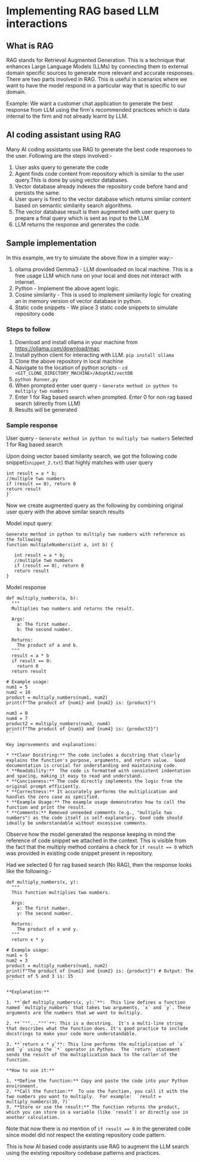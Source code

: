 # Implementing RAG based LLM interactions

## What is RAG
RAG stands for Retrieval Augmented Generation. This is a technique that enhances Large Language Models (LLMs) by connecting them to external domain specific sources to generate more relevant and accurate responses. There are two parts involved in RAG.
This is useful in scenarios where we want to have the model respond in a particular way that is specific to our domain. 

Example: We want a customer chat application to generate the best response from LLM using the firm's recommended practices which is data internal to the firm and not already learnt by LLM.

## AI coding assistant using RAG
Many AI coding assistants use RAG to generate the best code responses to the user. Following are the steps involved:-
1. User asks query to generate the code
2. Agent finds code content from repository which is similar to the user query.This is done by using vector databases.
3. Vector database already indexes the repository code before hand and persists the same.
4. User query is fired to the vector database which returns similar content based on semantic similarity search algorithms.
5. The vector database result is then augmented with user query to prepare a final query which is sent as input to the LLM
6. LLM returns the response and generates the code.

## Sample implementation

In this example, we try to simulate the above flow in a simpler way:-
1. ollama provided Gemma3 - LLM downloaded on local machine. This is a free usage LLM which runs on your local and does not interact with internet.
2. Python - Implement the above agent logic.
3. Cosine similarity - This is used to implement similarity logic for creating an in memory version of vector database in python.
4. Static code snippets - We place 3 static code snippets to simulate repository code

### Steps to follow

1. Download and install ollama in your machine from https://ollama.com/download/mac
2. Install python client for interacting with LLM. `pip install ollama`
3. Clone the above repository in local machine
4. Navigate to the location of python scripts - `cd <GIT_CLONE_DIRECTORY_MACHINE>/AdoptAI/vectDB`
5. `python Runner.py`
6. When prompted enter user query - `Generate method in python to multiply two numbers`
7. Enter 1 for Rag based search when prompted. Enter 0 for non rag based search (directly from LLM)
8. Results will be generated

### Sample response


User query - `Generate method in python to multiply two numbers`
Selected 1 for Rag based search

Upon doing vector based similarity search, we got the following code snippet(`snippet_2.txt`) that highly matches with user query
```function multipleNumbers(int a, int b) {
int result = a * b;
//multiple two numbers
if (result == 0), return 0
return result
}`
```
Now we create augmented query as the following by combining original user query with the above similar search results

Model input query:

````
Generate method in python to multiply two numbers with reference as the following 
function multipleNumbers(int a, int b) {

   int result = a * b;
   //multiple two numbers
   if (result == 0), return 0
   return result
}
````

Model response

````
def multiply_numbers(a, b):
  """
  Multiplies two numbers and returns the result.

  Args:
    a: The first number.
    b: The second number.

  Returns:
    The product of a and b.
  """
  result = a * b
  if result == 0:
    return 0
  return result

# Example usage:
num1 = 5
num2 = 10
product = multiply_numbers(num1, num2)
print(f"The product of {num1} and {num2} is: {product}")

num3 = 0
num4 = 7
product2 = multiply_numbers(num3, num4)
print(f"The product of {num3} and {num4} is: {product2}")
```

Key improvements and explanations:

* **Clear Docstring:** The code includes a docstring that clearly explains the function's purpose, arguments, and return value.  Good documentation is crucial for understanding and maintaining code.
* **Readability:**  The code is formatted with consistent indentation and spacing, making it easy to read and understand.
* **Conciseness:** The code directly implements the logic from the original prompt efficiently.
* **Correctness:** It accurately performs the multiplication and handles the zero case as specified.
* **Example Usage:** The example usage demonstrates how to call the function and print the result.
* **Comments:** Removed unneeded comments (e.g., "multiple two numbers") as the code itself is self-explanatory. Good code should ideally be understandable without excessive comments.
````

Observe how the model generated the response keeping in mind the reference of code snippet we attached in the context. This is visible
from the fact that the multiply method contains a check for `if result == 0` which was provided in existing code snippet present in repository.


Had we selected 0 for rag based search (No RAG), then the response looks like the following:-
````
def multiply_numbers(x, y):
  """
  This function multiplies two numbers.

  Args:
    x: The first number.
    y: The second number.

  Returns:
    The product of x and y.
  """
  return x * y

# Example usage:
num1 = 5
num2 = 3
product = multiply_numbers(num1, num2)
print(f"The product of {num1} and {num2} is: {product}") # Output: The product of 5 and 3 is: 15
```

**Explanation:**

1. **`def multiply_numbers(x, y):`**:  This line defines a function named `multiply_numbers` that takes two arguments, `x` and `y`. These arguments are the numbers that we want to multiply.

2. **`"""..."""`**: This is a docstring.  It's a multi-line string that describes what the function does. It's good practice to include docstrings to make your code more understandable.

3. **`return x * y`**: This line performs the multiplication of `x` and `y` using the `*` operator in Python.  The `return` statement sends the result of the multiplication back to the caller of the function.

**How to use it:**

1. **Define the function:** Copy and paste the code into your Python environment.
2. **Call the function:**  To use the function, you call it with the two numbers you want to multiply.  For example:  `result = multiply_numbers(10, 7)`
3. **Store or use the result:** The function returns the product, which you can store in a variable (like `result`) or directly use in another calculation.
````

Note that now there is no mention of `if result == 0` in the generated code since model did not respect the existing repository code pattern.

This is how AI based code assistants use RAG to augment the LLM search using the existing repository codebase patterns and practices.
